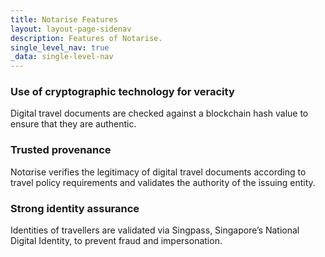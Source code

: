 ```yaml
---
title: Notarise Features
layout: layout-page-sidenav
description: Features of Notarise.
single_level_nav: true
_data: single-level-nav
---
```


### Use of cryptographic technology for veracity

Digital travel documents are checked against a blockchain hash value to ensure that they are authentic.

### Trusted provenance 

Notαrise verifies the legitimacy of digital travel documents according to travel policy requirements and validates the authority of the issuing entity.

### Strong identity assurance

Identities of travellers are validated via Singpass, Singapore’s National Digital Identity, to prevent fraud and impersonation.
